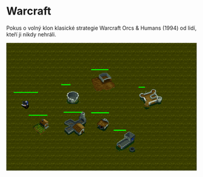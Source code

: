 # Warcraft

Pokus o volný klon klasické strategie Warcraft Orcs & Humans (1994) od lidí, kteří ji nikdy nehráli.
<p><img src="https://github.com/KamilKohoutek/warcraft/blob/master/preview_040617.PNG" alt="Náhled demo mapy" style="max-width:100%;"></p>
